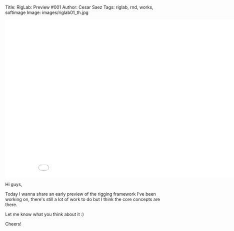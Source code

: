 Title: RigLab: Preview #001
Author: Cesar Saez
Tags: riglab, rnd, works, softimage
Image: images/riglab01_th.jpg

<div class="flex-video widescreen">
    <iframe src="//player.vimeo.com/video/59434478?title=0&amp;byline=0&amp;portrait=0" width="900" height="506" frameborder="0" webkitallowfullscreen mozallowfullscreen allowfullscreen></iframe>
</div>

Hi guys,

Today I wanna share an early preview of the rigging framework I've been
working on, there's still a lot of work to do but I think the core
concepts are there.

Let me know what you think about it :)

Cheers!
